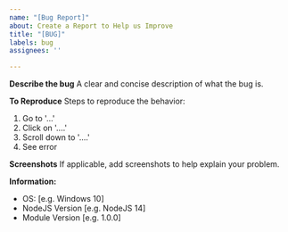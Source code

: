 ```yaml
---
name: "[Bug Report]"
about: Create a Report to Help us Improve
title: "[BUG]"
labels: bug
assignees: ''

---
```


**Describe the bug**
A clear and concise description of what the bug is.

**To Reproduce**
Steps to reproduce the behavior:
1. Go to '...'
2. Click on '....'
3. Scroll down to '....'
4. See error

**Screenshots**
If applicable, add screenshots to help explain your problem.

**Information:**
 - OS: [e.g. Windows 10]
 - NodeJS Version [e.g. NodeJS 14]
 - Module Version [e.g. 1.0.0]
